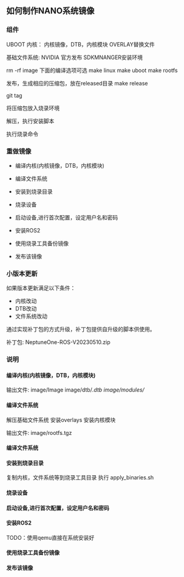 ## 如何制作NANO系统镜像 

### 组件

UBOOT
内核： 内核镜像，DTB，内核模块 
OVERLAY替换文件 

基础文件系统: NVIDIA 官方发布
SDKMNANGER安装环境 

rm -rf image
下面的编译选项可选 
make linux
make uboot
make rootfs 

发布，生成相应的压缩包，放在released目录
make release

git tag 

将压缩包放入烧录环境

解压，执行安装脚本

执行烧录命令



### 重做镜像

- 编译内核(内核镜像，DTB，内核模块)

- 编译文件系统 

- 安装到烧录目录 

- 烧录设备

- 启动设备,进行首次配置，设定用户名和密码 

- 安装ROS2 

- 使用烧录工具备份镜像

- 发布该镜像

### 小版本更新

如果版本更新满足以下条件：
  - 内核改动
  - DTB改动
  - 文件系统改动 

通过实现补丁包的方式升级，补丁包提供自升级的脚本供使用。

补丁包: NeptuneOne-ROS-V20230510.zip

### 说明

#### 编译内核(内核镜像，DTB，内核模块)


输出文件:
 image/Image 
 image/dtb/*.dtb 
 image/modules/*


#### 编译文件系统

解压基础文件系统
安装overlays 
安装内核模块 

输出文件:
  image/rootfs.tgz 

#### 编译文件系统 

#### 安装到烧录目录 
  复制内核，文件系统等到烧录工具目录
  执行 apply_binaries.sh 

#### 烧录设备

#### 启动设备,进行首次配置，设定用户名和密码 

#### 安装ROS2 

TODO：使用qemu直接在系统安装好 

#### 使用烧录工具备份镜像



#### 发布该镜像
